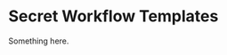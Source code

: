 [title]: # (Secret Workflow Templates)
[tags]: # (XXX)
[priority]: # (5697)
# Secret Workflow Templates
Something here.
